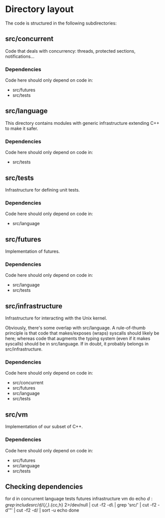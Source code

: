 # Directory layout

The code is structured in the following subdirectories:

## src/concurrent

Code that deals with concurrency: threads, protected sections, notifications...

### Dependencies

Code here should only depend on code in:

* src/futures
* src/tests

## src/language

This directory contains modules with generic infrastructure extending C++ to
make it safer.

### Dependencies

Code here should only depend on code in:

* src/tests

## src/tests

Infrastructure for defining unit tests.

### Dependencies

Code here should only depend on code in:

* src/language

## src/futures

Implementation of futures.

### Dependencies

Code here should only depend on code in:

* src/language
* src/tests

## src/infrastructure

Infrastructure for interacting with the Unix kernel.

Obviously, there's some overlap with src/language. A rule-of-thumb principle is
that code that makes/exposes (wraps) syscalls should likely be here; whereas
code that augments the typing system (even if it makes syscalls) should be in
src/language. If in doubt, it probably belongs in src/infrastructure.

### Dependencies

Code here should only depend on code in:

* src/concurrent
* src/futures
* src/language
* src/tests

## src/vm

Implementation of our subset of C++.

### Dependencies

Code here should only depend on code in:

* src/futures
* src/language
* src/tests

## Checking dependencies

for d in concurrent language tests futures infrastructure vm
do
  echo $d:
  grep ^.include src/$d/{*/,}*.{cc,h} 2>/dev/null | cut -f2 -d\  | grep 'src/' | cut -f2 -d'"' | cut -f2 -d/ | sort -u
  echo
done
